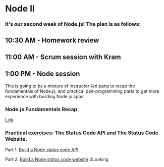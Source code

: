 # Node II

### It's our second week of Node.js! The plan is as follows:

## 10:30 AM - Homework review

## 11:00 AM - Scrum session with Kram

## 1:00 PM - Node session

This is going to be a mixture of instructor-led parts to recap the fundamentals of Node.js, and practical pair-programming parts to get more experience with building Node.js apps.

### Node.js Fundamentals Recap

[Link](/node-recap.md)

### Practical exercises: The Status Code API and The Status Code Website.

Part 1. [Build a Node status code API](https://github.com/Code-Your-Future/node-status-code-api)

Part 2. [Build a Node status code website](https://github.com/Code-Your-Future/node-status-code-website)
0Looking
